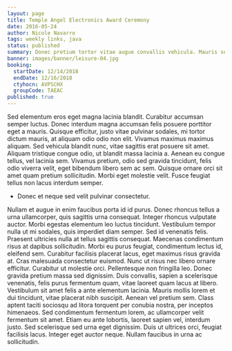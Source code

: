 ```yaml
---
layout: page
title: Temple Angel Electronics Award Ceremony
date: 2016-05-24
author: Nicole Navarro
tags: weekly links, java
status: published
summary: Donec pretium tortor vitae augue convallis vehicula. Mauris semper.
banner: images/banner/leisure-04.jpg
booking:
  startDate: 12/14/2018
  endDate: 12/16/2018
  ctyhocn: AVPSCHX
  groupCode: TAEAC
published: true
---
```

Sed elementum eros eget magna lacinia blandit. Curabitur accumsan semper luctus. Donec interdum magna accumsan felis posuere porttitor eget a mauris. Quisque efficitur, justo vitae pulvinar sodales, mi tortor dictum mauris, at aliquam odio odio non elit. Vivamus maximus maximus aliquam. Sed vehicula blandit nunc, vitae sagittis erat posuere sit amet. Aliquam tristique congue odio, ut blandit massa lacinia a. Aenean eu congue tellus, vel lacinia sem. Vivamus pretium, odio sed gravida tincidunt, felis odio viverra velit, eget bibendum libero sem ac sem. Quisque ornare orci sit amet quam pretium sollicitudin. Morbi eget molestie velit. Fusce feugiat tellus non lacus interdum semper.

* Donec et neque sed velit pulvinar consectetur.

Nullam et augue in enim faucibus porta id id purus. Donec rhoncus tellus a urna ullamcorper, quis sagittis urna consequat. Integer rhoncus vulputate auctor. Morbi egestas elementum leo luctus tincidunt. Vestibulum tempor nulla ut mi sodales, quis imperdiet diam semper. Sed id venenatis felis. Praesent ultricies nulla at tellus sagittis consequat. Maecenas condimentum risus at dapibus sollicitudin. Morbi eu purus feugiat, condimentum lectus id, eleifend sem. Curabitur facilisis placerat lacus, eget maximus risus gravida at. Cras malesuada consectetur euismod. Nunc ut risus nec libero ornare efficitur. Curabitur ut molestie orci. Pellentesque non fringilla leo.
Donec gravida pretium massa sed dignissim. Duis convallis, sapien a scelerisque venenatis, felis purus fermentum quam, vitae laoreet quam lacus at libero. Vestibulum sit amet felis a ante elementum lacinia. Mauris mollis lorem et dui tincidunt, vitae placerat nibh suscipit. Aenean vel pretium sem. Class aptent taciti sociosqu ad litora torquent per conubia nostra, per inceptos himenaeos. Sed condimentum fermentum lorem, ac ullamcorper velit fermentum sit amet. Etiam eu ante lobortis, laoreet sapien vel, interdum justo. Sed scelerisque sed urna eget dignissim. Duis ut ultrices orci, feugiat facilisis lacus. Integer eget auctor neque. Nullam faucibus in urna ac sollicitudin.
